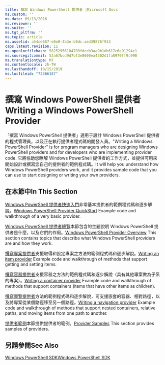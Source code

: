 ```yaml
---
title: 撰寫 Windows PowerShell 提供者 |Microsoft Docs
ms.custom: ''
ms.date: 09/13/2016
ms.reviewer: ''
ms.suite: ''
ms.tgt_pltfrm: ''
ms.topic: article
ms.assetid: a54ce657-e0e0-4b3e-b9dc-aed39876f933
caps.latest.revision: 11
ms.openlocfilehash: 58252956184703fdcdb3aa9b1db617c6e91294c1
ms.sourcegitcommit: 52a67bcd9d7bf3e8600ea4302d1fa8970ff9c998
ms.translationtype: MT
ms.contentlocale: zh-TW
ms.lasthandoff: 10/15/2019
ms.locfileid: "72366187"
---
```

# <a name="writing-a-windows-powershell-provider"></a><span data-ttu-id="0948d-102">撰寫 Windows PowerShell 提供者</span><span class="sxs-lookup"><span data-stu-id="0948d-102">Writing a Windows PowerShell Provider</span></span>

<span data-ttu-id="0948d-103">「撰寫 Windows PowerShell 提供者」適用于設計 Windows PowerShell 提供者的程式管理員，以及正在執行提供者程式碼的開發人員。</span><span class="sxs-lookup"><span data-stu-id="0948d-103">"Writing a Windows PowerShell Provider" is for program managers who are designing Windows PowerShell providers and for developers who are implementing provider code.</span></span> <span data-ttu-id="0948d-104">它將協助您瞭解 Windows PowerShell 提供者的工作方式，並提供可用來開始設計或撰寫您自己的提供者的範例程式碼。</span><span class="sxs-lookup"><span data-stu-id="0948d-104">It will help you understand how Windows PowerShell providers work, and it provides sample code that you can use to start designing or writing your own providers.</span></span>

## <a name="in-this-section"></a><span data-ttu-id="0948d-105">在本節中</span><span class="sxs-lookup"><span data-stu-id="0948d-105">In This Section</span></span>

<span data-ttu-id="0948d-106">[Windows PowerShell 提供者快速入門](./windows-powershell-provider-quickstart.md)非常基本提供者的範例程式碼和逐步解說。</span><span class="sxs-lookup"><span data-stu-id="0948d-106">[Windows PowerShell Provider QuickStart](./windows-powershell-provider-quickstart.md) Example code and walkthrough of a very basic provider.</span></span>

<span data-ttu-id="0948d-107">[Windows PowerShell 提供者總覽](./windows-powershell-provider-overview.md)本節包含的主題說明 Windows PowerShell 提供者是什麼，以及它們的作用。</span><span class="sxs-lookup"><span data-stu-id="0948d-107">[Windows PowerShell Provider Overview](./windows-powershell-provider-overview.md) This section contains topics that describe what Windows PowerShell providers are and how they work.</span></span>

<span data-ttu-id="0948d-108">[撰寫專案提供者](./writing-an-item-provider.md)支援取得和設定專案之方法的範例程式碼和逐步解說。</span><span class="sxs-lookup"><span data-stu-id="0948d-108">[Writing an item provider](./writing-an-item-provider.md) Example code and walkthrough of methods that support getting and setting items.</span></span>

<span data-ttu-id="0948d-109">[撰寫容器提供者](./writing-a-container-provider.md)支援容器之方法的範例程式碼和逐步解說（具有其他專案做為子系的專案）。</span><span class="sxs-lookup"><span data-stu-id="0948d-109">[Writing a container provider](./writing-a-container-provider.md) Example code and walkthrough of methods that support containers (items that have other items as children).</span></span>

<span data-ttu-id="0948d-110">[撰寫導覽提供者](./writing-a-navigation-provider.md)方法的範例程式碼和逐步解說，可支援嵌套的容器、相對路徑，以及將專案從某個路徑移至另一個路徑。</span><span class="sxs-lookup"><span data-stu-id="0948d-110">[Writing a navigation provider](./writing-a-navigation-provider.md) Example code and walkthrough of methods that support nested containers, relative paths, and moving items from one path to another.</span></span>

<span data-ttu-id="0948d-111">[提供者範例](./provider-samples.md)本節提供提供者的範例。</span><span class="sxs-lookup"><span data-stu-id="0948d-111">[Provider Samples](./provider-samples.md) This section provides samples of providers.</span></span>

## <a name="see-also"></a><span data-ttu-id="0948d-112">另請參閱</span><span class="sxs-lookup"><span data-stu-id="0948d-112">See Also</span></span>

[<span data-ttu-id="0948d-113">Windows PowerShell SDK</span><span class="sxs-lookup"><span data-stu-id="0948d-113">Windows PowerShell SDK</span></span>](../windows-powershell-reference.md)